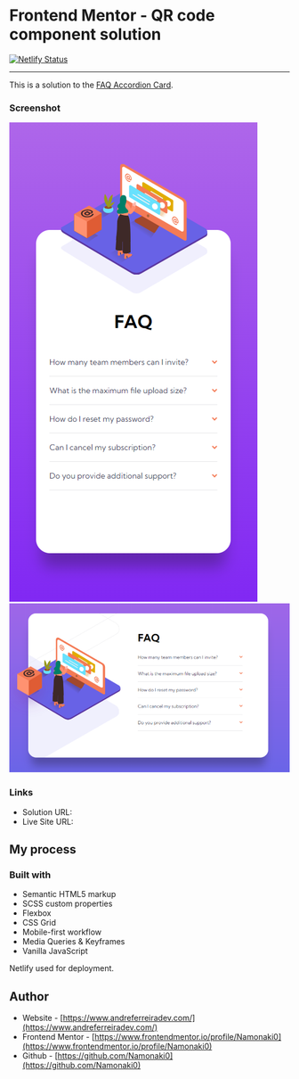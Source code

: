 # Frontend Mentor - QR code component solution

[![Netlify Status]()]()

---

This is a solution to the [FAQ Accordion Card]().

### Screenshot

![mobile](./completed_screenshots/mobile.PNG)
![desktop](./completed_screenshots/desktop.PNG)

### Links

- Solution URL: []()
- Live Site URL: []()

## My process

### Built with

- Semantic HTML5 markup
- SCSS custom properties
- Flexbox
- CSS Grid
- Mobile-first workflow
- Media Queries & Keyframes
- Vanilla JavaScript

Netlify used for deployment.

## Author

- Website - [https://www.andreferreiradev.com/](https://www.andreferreiradev.com/)
- Frontend Mentor - [https://www.frontendmentor.io/profile/Namonaki0](https://www.frontendmentor.io/profile/Namonaki0)
- Github - [https://github.com/Namonaki0](https://github.com/Namonaki0)
